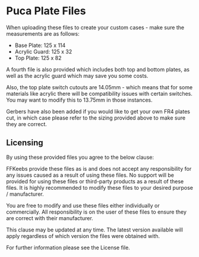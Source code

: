 # Puca Plate Files

When uploading these files to create your custom cases - make sure the measurements are as follows:

 - Base Plate: 125 x 114 
 - Acrylic Guard: 125 x 32 
 - Top Plate: 125 x 82 

A fourth file is also provided which includes both top and bottom plates, as well as the acrylic guard which may save you some costs. 

Also, the top plate switch cutouts are 14.05mm - which means that for some materials like acrylic there will be compatibility issues with certain switches. You may want to modify this to 13.75mm in those instances.

Gerbers have also been added if you would like to get your own FR4 plates cut, in which case please refer to the sizing provided above to make sure they are correct.

## Licensing

By using these provided files you agree to the below clause:

FFKeebs provide these files as is and does not accept any responsibility for any issues caused as a result of using these files. No support will be provided for using these files or third-party products as a result of these files. It is highly recommended to modify these files to your desired purpose / manufacturer.

You are free to modify and use these files either individually or commercially. All responsibility is on the user of these files to ensure they are correct with their manufacturer. 

This clause may be updated at any time. The latest version available will apply regardless of which version the files were obtained with.

For further information please see the License file. 

